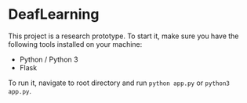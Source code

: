 # DeafLearning

This project is a research prototype. To start it, make sure you have the following tools installed on your machine:
- Python / Python 3
- Flask

To run it, navigate to root directory and run `python app.py` or `python3 app.py`.